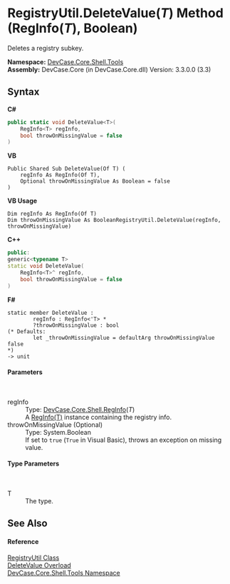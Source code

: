 # RegistryUtil.DeleteValue(*T*) Method (RegInfo(*T*), Boolean)
 

Deletes a registry subkey.

**Namespace:**&nbsp;<a href="N_DevCase_Core_Shell_Tools">DevCase.Core.Shell.Tools</a><br />**Assembly:**&nbsp;DevCase.Core (in DevCase.Core.dll) Version: 3.3.0.0 (3.3)

## Syntax

**C#**<br />
``` C#
public static void DeleteValue<T>(
	RegInfo<T> regInfo,
	bool throwOnMissingValue = false
)

```

**VB**<br />
``` VB
Public Shared Sub DeleteValue(Of T) ( 
	regInfo As RegInfo(Of T),
	Optional throwOnMissingValue As Boolean = false
)
```

**VB Usage**<br />
``` VB Usage
Dim regInfo As RegInfo(Of T)
Dim throwOnMissingValue As BooleanRegistryUtil.DeleteValue(regInfo, throwOnMissingValue)
```

**C++**<br />
``` C++
public:
generic<typename T>
static void DeleteValue(
	RegInfo<T>^ regInfo, 
	bool throwOnMissingValue = false
)
```

**F#**<br />
``` F#
static member DeleteValue : 
        regInfo : RegInfo<'T> * 
        ?throwOnMissingValue : bool 
(* Defaults:
        let _throwOnMissingValue = defaultArg throwOnMissingValue false
*)
-> unit 

```


#### Parameters
&nbsp;<dl><dt>regInfo</dt><dd>Type: <a href="T_DevCase_Core_Shell_RegInfo_1">DevCase.Core.Shell.RegInfo</a>(*T*)<br />A <a href="T_DevCase_Core_Shell_RegInfo_1">RegInfo(T)</a> instance containing the registry info.</dd><dt>throwOnMissingValue (Optional)</dt><dd>Type: System.Boolean<br />If set to `true` (`True` in Visual Basic), throws an exception on missing value.</dd></dl>

#### Type Parameters
&nbsp;<dl><dt>T</dt><dd>The type.</dd></dl>

## See Also


#### Reference
<a href="T_DevCase_Core_Shell_Tools_RegistryUtil">RegistryUtil Class</a><br /><a href="Overload_DevCase_Core_Shell_Tools_RegistryUtil_DeleteValue">DeleteValue Overload</a><br /><a href="N_DevCase_Core_Shell_Tools">DevCase.Core.Shell.Tools Namespace</a><br />